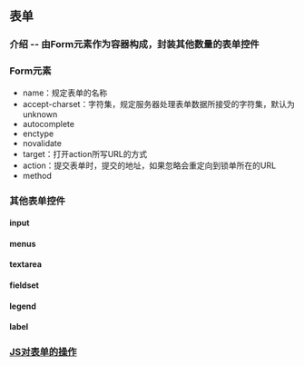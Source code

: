 ## 表单

### 介绍 -- 由Form元素作为容器构成，封装其他数量的表单控件

### Form元素

* name：规定表单的名称
* accept-charset：字符集，规定服务器处理表单数据所接受的字符集，默认为unknown
* autocomplete
* enctype
* novalidate
* target：打开action所写URL的方式
* action：提交表单时，提交的地址，如果忽略会重定向到锁单所在的URL
* method

### 其他表单控件

#### input

#### menus

#### textarea

#### fieldset

#### legend

#### label

### [JS对表单的操作](/JS/js_form.md)

### 



